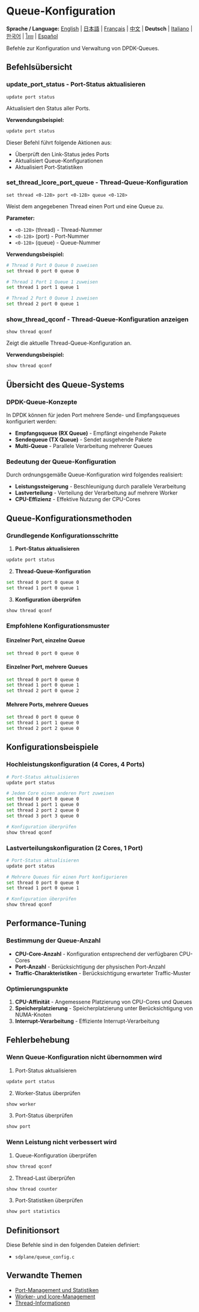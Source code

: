 # Queue-Konfiguration

**Sprache / Language:** [English](../queue-configuration.md) | [日本語](../ja/queue-configuration.md) | [Français](../fr/queue-configuration.md) | [中文](../zh/queue-configuration.md) | **Deutsch** | [Italiano](../it/queue-configuration.md) | [한국어](../ko/queue-configuration.md) | [ไทย](../th/queue-configuration.md) | [Español](../es/queue-configuration.md)

Befehle zur Konfiguration und Verwaltung von DPDK-Queues.

## Befehlsübersicht

### update_port_status - Port-Status aktualisieren
```
update port status
```

Aktualisiert den Status aller Ports.

**Verwendungsbeispiel:**
```bash
update port status
```

Dieser Befehl führt folgende Aktionen aus:
- Überprüft den Link-Status jedes Ports
- Aktualisiert Queue-Konfigurationen
- Aktualisiert Port-Statistiken

### set_thread_lcore_port_queue - Thread-Queue-Konfiguration
```
set thread <0-128> port <0-128> queue <0-128>
```

Weist dem angegebenen Thread einen Port und eine Queue zu.

**Parameter:**
- `<0-128>` (thread) - Thread-Nummer
- `<0-128>` (port) - Port-Nummer
- `<0-128>` (queue) - Queue-Nummer

**Verwendungsbeispiel:**
```bash
# Thread 0 Port 0 Queue 0 zuweisen
set thread 0 port 0 queue 0

# Thread 1 Port 1 Queue 1 zuweisen
set thread 1 port 1 queue 1

# Thread 2 Port 0 Queue 1 zuweisen
set thread 2 port 0 queue 1
```

### show_thread_qconf - Thread-Queue-Konfiguration anzeigen
```
show thread qconf
```

Zeigt die aktuelle Thread-Queue-Konfiguration an.

**Verwendungsbeispiel:**
```bash
show thread qconf
```

## Übersicht des Queue-Systems

### DPDK-Queue-Konzepte
In DPDK können für jeden Port mehrere Sende- und Empfangsqueues konfiguriert werden:

- **Empfangsqueue (RX Queue)** - Empfängt eingehende Pakete
- **Sendequeue (TX Queue)** - Sendet ausgehende Pakete
- **Multi-Queue** - Parallele Verarbeitung mehrerer Queues

### Bedeutung der Queue-Konfiguration
Durch ordnungsgemäße Queue-Konfiguration wird folgendes realisiert:
- **Leistungssteigerung** - Beschleunigung durch parallele Verarbeitung
- **Lastverteilung** - Verteilung der Verarbeitung auf mehrere Worker
- **CPU-Effizienz** - Effektive Nutzung der CPU-Cores

## Queue-Konfigurationsmethoden

### Grundlegende Konfigurationsschritte
1. **Port-Status aktualisieren**
```bash
update port status
```

2. **Thread-Queue-Konfiguration**
```bash
set thread 0 port 0 queue 0
set thread 1 port 0 queue 1
```

3. **Konfiguration überprüfen**
```bash
show thread qconf
```

### Empfohlene Konfigurationsmuster

#### Einzelner Port, einzelne Queue
```bash
set thread 0 port 0 queue 0
```

#### Einzelner Port, mehrere Queues
```bash
set thread 0 port 0 queue 0
set thread 1 port 0 queue 1
set thread 2 port 0 queue 2
```

#### Mehrere Ports, mehrere Queues
```bash
set thread 0 port 0 queue 0
set thread 1 port 1 queue 0
set thread 2 port 2 queue 0
```

## Konfigurationsbeispiele

### Hochleistungskonfiguration (4 Cores, 4 Ports)
```bash
# Port-Status aktualisieren
update port status

# Jedem Core einen anderen Port zuweisen
set thread 0 port 0 queue 0
set thread 1 port 1 queue 0
set thread 2 port 2 queue 0
set thread 3 port 3 queue 0

# Konfiguration überprüfen
show thread qconf
```

### Lastverteilungskonfiguration (2 Cores, 1 Port)
```bash
# Port-Status aktualisieren
update port status

# Mehrere Queues für einen Port konfigurieren
set thread 0 port 0 queue 0
set thread 1 port 0 queue 1

# Konfiguration überprüfen
show thread qconf
```

## Performance-Tuning

### Bestimmung der Queue-Anzahl
- **CPU-Core-Anzahl** - Konfiguration entsprechend der verfügbaren CPU-Cores
- **Port-Anzahl** - Berücksichtigung der physischen Port-Anzahl
- **Traffic-Charakteristiken** - Berücksichtigung erwarteter Traffic-Muster

### Optimierungspunkte
1. **CPU-Affinität** - Angemessene Platzierung von CPU-Cores und Queues
2. **Speicherplatzierung** - Speicherplatzierung unter Berücksichtigung von NUMA-Knoten
3. **Interrupt-Verarbeitung** - Effiziente Interrupt-Verarbeitung

## Fehlerbehebung

### Wenn Queue-Konfiguration nicht übernommen wird
1. Port-Status aktualisieren
```bash
update port status
```

2. Worker-Status überprüfen
```bash
show worker
```

3. Port-Status überprüfen
```bash
show port
```

### Wenn Leistung nicht verbessert wird
1. Queue-Konfiguration überprüfen
```bash
show thread qconf
```

2. Thread-Last überprüfen
```bash
show thread counter
```

3. Port-Statistiken überprüfen
```bash
show port statistics
```

## Definitionsort

Diese Befehle sind in den folgenden Dateien definiert:
- `sdplane/queue_config.c`

## Verwandte Themen

- [Port-Management und Statistiken](port-management.md)
- [Worker- und lcore-Management](worker-lcore-thread-management.md)
- [Thread-Informationen](worker-lcore-thread-management.md)